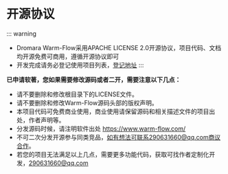 # 开源协议


::: warning
- Dromara Warm-Flow采用APACHE LICENSE 2.0开源协议，项目代码、文档均开源免费可商用，遵循开源协议即可  
- 开发完成请务必登记使用项目列表，[登记地址](https://gitee.com/dromara/warm-flow/issues/I7Y57D)
:::


**已申请软著，您如果需要修改源码或者二开，需要注意以下几点：**

- 请不要删除和修改根目录下的LICENSE文件。
- 请不要删除和修改Warm-Flow源码头部的版权声明。
- 本项目代码可免费商业使用，商业使用请保留源码和相关描述文件的项目出处，作者声明等。
- 分发源码时候，请注明软件出处 https://www.warm-flow.com/
- 不可二次分发开源参与同类竞品，如有想法可联系290631660@qq.com商议合作。
- 若您的项目无法满足以上几点，需要更多功能代码，获取可找作者定制化开发，290631660@qq.com

